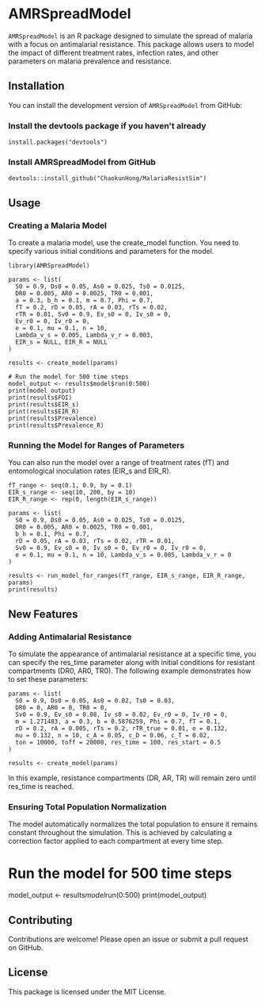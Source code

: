 # AMRSpreadModel

`AMRSpreadModel` is an R package designed to simulate the spread of malaria with a focus on antimalarial resistance. This package allows users to model the impact of different treatment rates, infection rates, and other parameters on malaria prevalence and resistance.

## Installation

You can install the development version of `AMRSpreadModel` from GitHub:

### Install the devtools package if you haven't already

```{r}
install.packages("devtools")
```

### Install AMRSpreadModel from GitHub

```{r}
devtools::install_github("ChaokunHong/MalariaResistSim")
```

## Usage

### Creating a Malaria Model

To create a malaria model, use the create_model function. You need to specify various initial conditions and parameters for the model.

```{r}
library(AMRSpreadModel)

params <- list(
  S0 = 0.9, Ds0 = 0.05, As0 = 0.025, Ts0 = 0.0125,
  DR0 = 0.005, AR0 = 0.0025, TR0 = 0.001,
  a = 0.3, b_h = 0.1, m = 0.7, Phi = 0.7,
  fT = 0.2, rD = 0.05, rA = 0.03, rTs = 0.02,
  rTR = 0.01, Sv0 = 0.9, Ev_s0 = 0, Iv_s0 = 0,
  Ev_r0 = 0, Iv_r0 = 0,
  e = 0.1, mu = 0.1, n = 10,
  Lambda_v_s = 0.005, Lambda_v_r = 0.003,
  EIR_s = NULL, EIR_R = NULL
)

results <- create_model(params)

# Run the model for 500 time steps
model_output <- results$model$run(0:500)
print(model_output)
print(results$FOI)
print(results$EIR_s)
print(results$EIR_R)
print(results$Prevalence)
print(results$Prevalence_R)
```

### Running the Model for Ranges of Parameters

You can also run the model over a range of treatment rates (fT) and entomological inoculation rates (EIR_s and EIR_R).

```{r}
fT_range <- seq(0.1, 0.9, by = 0.1)
EIR_s_range <- seq(10, 200, by = 10)
EIR_R_range <- rep(0, length(EIR_s_range))

params <- list(
  S0 = 0.9, Ds0 = 0.05, As0 = 0.025, Ts0 = 0.0125,
  DR0 = 0.005, AR0 = 0.0025, TR0 = 0.001,
  b_h = 0.1, Phi = 0.7,
  rD = 0.05, rA = 0.03, rTs = 0.02, rTR = 0.01,
  Sv0 = 0.9, Ev_s0 = 0, Iv_s0 = 0, Ev_r0 = 0, Iv_r0 = 0,
  e = 0.1, mu = 0.1, n = 10, Lambda_v_s = 0.005, Lambda_v_r = 0
)

results <- run_model_for_ranges(fT_range, EIR_s_range, EIR_R_range, params)
print(results)
```

## New Features

### Adding Antimalarial Resistance

To simulate the appearance of antimalarial resistance at a specific time, you can specify the res_time parameter along with initial conditions for resistant compartments (DR0, AR0, TR0). The following example demonstrates how to set these parameters:

```{r}
params <- list(
  S0 = 0.9, Ds0 = 0.05, As0 = 0.02, Ts0 = 0.03,
  DR0 = 0, AR0 = 0, TR0 = 0,
  Sv0 = 0.9, Ev_s0 = 0.08, Iv_s0 = 0.02, Ev_r0 = 0, Iv_r0 = 0,
  m = 1.271483, a = 0.3, b = 0.5876259, Phi = 0.7, fT = 0.1,
  rD = 0.2, rA = 0.005, rTs = 0.2, rTR_true = 0.01, e = 0.132,
  mu = 0.132, n = 10, c_A = 0.05, c_D = 0.06, c_T = 0.02,
  ton = 10000, toff = 20000, res_time = 100, res_start = 0.5
)

results <- create_model(params)
```
In this example, resistance compartments (DR, AR, TR) will remain zero until res_time is reached.

### Ensuring Total Population Normalization

The model automatically normalizes the total population to ensure it remains constant throughout the simulation. This is achieved by calculating a correction factor applied to each compartment at every time step.


# Run the model for 500 time steps
model_output <- results$model$run(0:500)
print(model_output)


## Contributing

Contributions are welcome! Please open an issue or submit a pull request on GitHub.

## License

This package is licensed under the MIT License.
